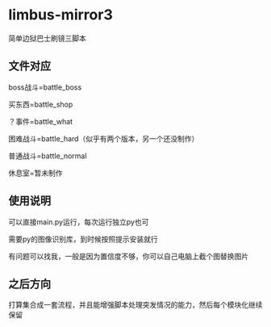 # limbus-mirror3
简单边狱巴士刷镜三脚本

## 文件对应
boss战斗=battle_boss

买东西=battle_shop

？事件=battle_what

困难战斗=battle_hard（似乎有两个版本，另一个还没制作）

普通战斗=battle_normal

休息室=暂未制作



## 使用说明
可以直接main.py运行，每次运行独立py也可

需要py的图像识别库，到时候按照提示安装就行

有问题可以找我，一般是因为置信度不够，你可以自己电脑上截个图替换图片

## 之后方向
打算集合成一套流程，并且能增强脚本处理突发情况的能力，然后每个模块化继续保留

